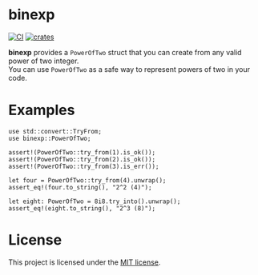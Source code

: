 # binexp

[![CI](https://github.com/Mirch/binexp/actions/workflows/ci.yml/badge.svg)](https://github.com/Mirch/binexp/actions/workflows/ci.yml)
[![crates](https://img.shields.io/crates/v/binexp)](https://crates.io/crates/binexp)

**binexp** provides a `PowerOfTwo` struct that you can create from any valid power of two integer.  
You can use `PowerOfTwo` as a safe way to represent powers of two in your code.
    
# Examples
```
use std::convert::TryFrom;
use binexp::PowerOfTwo;

assert!(PowerOfTwo::try_from(1).is_ok());
assert!(PowerOfTwo::try_from(2).is_ok());
assert!(PowerOfTwo::try_from(3).is_err());

let four = PowerOfTwo::try_from(4).unwrap();
assert_eq!(four.to_string(), "2^2 (4)");

let eight: PowerOfTwo = 8i8.try_into().unwrap();
assert_eq!(eight.to_string(), "2^3 (8)");
```

# License
This project is licensed under the [MIT license](LICENSE).
